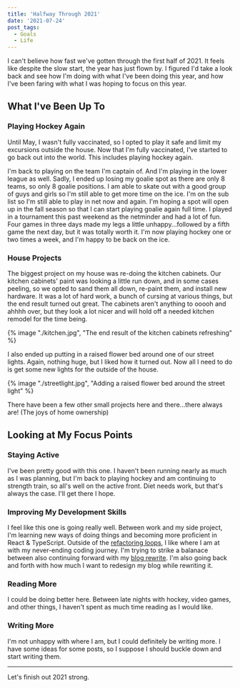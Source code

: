 ```yaml
---
title: 'Halfway Through 2021'
date: '2021-07-24'
post_tags:
  - Goals
  - Life
---
```


I can't believe how fast we've gotten through the first half of 2021. It feels like despite the slow start, the year has just flown by. I figured I'd take a look back and see how I'm doing with what I've been doing this year, and how I've been faring with what I was hoping to focus on this year.
<!-- excerpt -->

## What I've Been Up To

### Playing Hockey Again

Until May, I wasn't fully vaccinated, so I opted to play it safe and limit my excursions outside the house. Now that I'm fully vaccinated, I've started to go back out into the world. This includes playing hockey again.

I'm back to playing on the team I'm captain of. And I'm playing in the lower league as well. Sadly, I ended up losing my goalie spot as there are only 8 teams, so only 8 goalie positions. I am able to skate out with a good group of guys and girls so I'm still able to get more time on the ice. I'm on the sub list so I'm still able to play in net now and again. I'm hoping a spot will open up in the fall season so that I can start playing goalie again full time. I played in a tournament this past weekend as the netminder and had a lot of fun. Four games in three days made my legs a little unhappy...followed by a fifth game the next day, but it was totally worth it. I'm now playing hockey one or two times a week, and I'm happy to be back on the ice.

### House Projects

The biggest project on my house was re-doing the kitchen cabinets. Our kitchen cabinets' paint was looking a little run down, and in some cases peeling, so we opted to sand them all down, re-paint them, and install new hardware. It was a lot of hard work, a bunch of cursing at various things, but the end result turned out great. The cabinets aren't anything to ooooh and ahhhh over, but they look a lot nicer and will hold off a needed kitchen remodel for the time being.

{% image "./kitchen.jpg", "The end result of the kitchen cabinets refreshing" %}

I also ended up putting in a raised flower bed around one of our street lights. Again, nothing huge, but I liked how it turned out. Now all I need to do is get some new lights for the outside of the house.

{% image "./streetlight.jpg", "Adding a raised flower bed around the street light" %}

There have been a few other small projects here and there...there always are! (The joys of home ownership)

## Looking at My Focus Points

### Staying Active

I've been pretty good with this one. I haven't been running nearly as much as I was planning, but I'm back to playing hockey and am continuing to strength train, so all's well on the active front. Diet needs work, but that's always the case. I'll get there I hope.

### Improving My Development Skills

I feel like this one is going really well. Between work and my side project, I'm learning new ways of doing things and becoming more proficient in React & TypeScript. Outside of the [refactoring loops](/2021/06/02/refactoring-loops.html), I like where I am at with my never-ending coding journey. I'm trying to strike a balanace between also continuing forward with my [blog rewrite](/2021/04/27/switching-platforms.html). I'm also going back and forth with how much I want to redesign my blog while rewriting it.

### Reading More

I could be doing better here. Between late nights with hockey, video games, and other things, I haven't spent as much time reading as I would like.

### Writing More

I'm not unhappy with where I am, but I could definitely be writing more. I have some ideas for some posts, so I suppose I should buckle down and start writing them.

---

Let's finish out 2021 strong.
